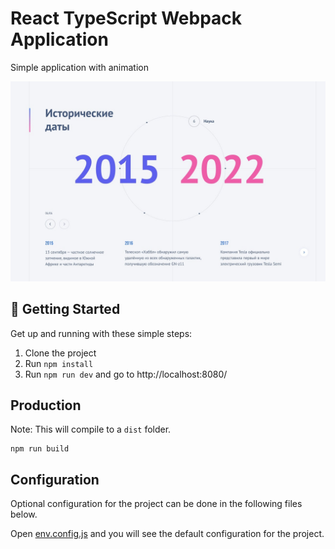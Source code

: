 # React TypeScript Webpack Application

Simple application with animation

![Alt text](/src/assets/images/preview.jpg?raw=true)

## 🚀 Getting Started

Get up and running with these simple steps:

1. Clone the project
2. Run `npm install`
3. Run `npm run dev` and go to http://localhost:8080/

## Production

Note: This will compile to a `dist` folder.

```
npm run build
```

## Configuration

Optional configuration for the project can be done in the following files below.

Open [env.config.js](/env.config.js) and you will see the default configuration for the project.
